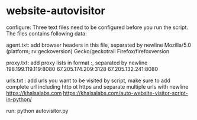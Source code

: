 # website-autovisitor

configure:
Three text files need to be configured before you run the script. The files contains following data:

agent.txt: add browser headers in this file, separated by newline
Mozilla/5.0 (platform; rv:geckoversion) Gecko/geckotrail Firefox/firefoxversion


proxy.txt: add proxy lists in format <proxy ip>:<port>, separated by newline
198.199.119.119:8080
67.205.174.209:3128
67.205.132.241:8080

urls.txt : add urls you want to be visited by script, make sure to add complete url including http ot https and separate multiple urls with newline
https://khalsalabs.com
https://khalsalabs.com/auto-website-visitor-script-in-python/



run:
python autovisitor.py
